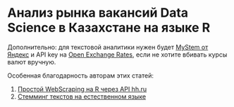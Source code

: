 # Анализ рынка вакансий Data Science в Казахстане на языке R 

Дополнительно: для текстовой аналитики нужен будет [MyStem от Яндекс](https://tech.yandex.ru/mystem/) и API key на [Open Exchange Rates](https://openexchangerates.org/), если не хотите вбивать курсы валют вручную.

Особенная благодарность авторам этих статей:
1. [Простой WebScraping на R через API hh.ru](https://habrahabr.ru/post/337684/)
2. [Стемминг текстов на естественном языке](http://r.psylab.info/blog/2015/05/26/text-stemming/)

